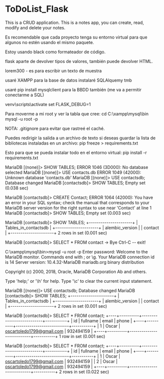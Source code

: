 # ToDoList_Flask
This is a CRUD application. This is a notes app, you can create, read, modify and delete your notes.

Es recomendable que cada proyecto tenga su entorno virtual para que algunos no estén usando el mismo paquete.

Estoy usando black como formateador de código.

flask aparte de devolver tipos de valores, también puede devolver HTML.

lorem300 - es para escribir un texto de muestra

usaré XAMPP para la base de datos
instalaré SQLAlquemy tmb

usaré pip install mysqlclient para la BBDD también (me va a permitir conectarme a SQL)

venv\scripts\activate
set FLASK_DEBUG=1

Para moverme a mi root y ver la tabla que cree:
cd C:\xampp\mysql\bin
mysql -u root -p

NOTA: .gitignore para evitar que rastreé el caché.  

Puedes redirigir la salida a un archivo de texto si deseas guardar la lista de bibliotecas instaladas en un archivo:
pip freeze > requirements.txt

Esto para que se pueda instalar todo en el entorno virtual:
pip install -r requirements.txt





MariaDB [(none)]> SHOW TABLES;
ERROR 1046 (3D000): No database selected
MariaDB [(none)]> USE contacts.db
ERROR 1049 (42000): Unknown database 'contacts.db'
MariaDB [(none)]> USE contactsdb;
Database changed
MariaDB [contactsdb]> SHOW TABLES;
Empty set (0.038 sec)

MariaDB [contactsdb]> CREATE Contact;
ERROR 1064 (42000): You have an error in your SQL syntax; check the manual that corresponds to your MariaDB server version for the right syntax to use near 'Contact' at line 1
MariaDB [contactsdb]> SHOW TABLES;
Empty set (0.003 sec)

MariaDB [contactsdb]> SHOW TABLES;
+----------------------+
| Tables_in_contactsdb |
+----------------------+
| alembic_version      |
| contact              |
+----------------------+
2 rows in set (0.001 sec)

MariaDB [contactsdb]> SELECT * FROM contact
    -> Bye
Ctrl-C -- exit!

C:\xampp\mysql\bin>mysql -u root -p
Enter password:
Welcome to the MariaDB monitor.  Commands end with ; or \g.
Your MariaDB connection id is 14
Server version: 10.4.32-MariaDB mariadb.org binary distribution

Copyright (c) 2000, 2018, Oracle, MariaDB Corporation Ab and others.

Type 'help;' or '\h' for help. Type '\c' to clear the current input statement.

MariaDB [(none)]> USE contactsdb;
Database changed
MariaDB [contactsdb]> SHOW TABLES;
+----------------------+
| Tables_in_contactsdb |
+----------------------+
| alembic_version      |
| contact              |
+----------------------+
2 rows in set (0.001 sec)

MariaDB [contactsdb]> SELECT * FROM contact;
+----+----------+---------------------------+-----------+
| id | fullname | email                     | phone     |
+----+----------+---------------------------+-----------+
|  1 | Oscar    | oscartoledo1799@gmail.com | 932494159 |
+----+----------+---------------------------+-----------+
1 row in set (0.001 sec)

MariaDB [contactsdb]> SELECT * FROM contact;
+----+----------+---------------------------+-----------+
| id | fullname | email                     | phone     |
+----+----------+---------------------------+-----------+
|  1 | Oscar    | oscartoledo1799@gmail.com | 932494159 |
|  2 | Oscar    | oscartoledo1799@gmail.com | 932494159 |
+----+----------+---------------------------+-----------+
2 rows in set (0.022 sec)